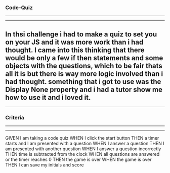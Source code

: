 ### Code-Quiz
---
---
In thsi challenge i had to make a quiz to set you on your JS and it was more work than i had thought.
I came into this thinking that there would be only a few if then statements and some objects with the questions, which to be fair thats all it is but there is way more logic involved than i had thought.
something that i got to use was the Display None property and i had a tutor show me how to use it and i loved it.
---
---
### Criteria
---
---
GIVEN I am taking a code quiz
WHEN I click the start button
THEN a timer starts and I am presented with a question
WHEN I answer a question
THEN I am presented with another question
WHEN I answer a question incorrectly
THEN time is subtracted from the clock
WHEN all questions are answered or the timer reaches 0
THEN the game is over
WHEN the game is over
THEN I can save my initials and score